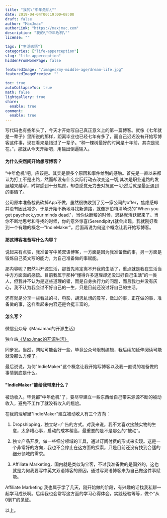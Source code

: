 ```yaml
---
title: "我的\"中年危机\""
date: 2019-04-04T00:19:00+08:00
draft: false
author: "MaxJmac"
authorLink: "https://maxjmac.com"
description: "我的\"中年危机\""
license: ""

tags: ["生活感悟"]
categories: ["life-apperception"]
slug: "life-apperception"
hiddenFromHomePage: false

featuredImage: "/images/my-middle-age/dream-life.jpg"
featuredImagePreview: ""

toc: true
autoCollapseToc: true
math: false
lightgallery: true
share:
  enable: true
comment:
  enable: true
---
```


写代码也有些年头了，今天才开始写自己真正意义上的第一篇博客。就像《七年就是一辈子》里所说的那样，距离毕业也已经七年有多了，而自己迟迟没有开始写博客这件事，现在看来是错过了一辈子。“种一棵树最好的时间是十年前，其次是现在。”，那就从今天开始吧，用输出倒逼输入。

#### 为什么突然间开始想写博客？
“中年危机”吧，应该是。其实是很多个原因和事件给到的感触。首先是一直以来都认为打工不是出路，然而却没有什么实际行动去改变这一切;其次是职业道路的发展越来越窄，时常感到十分焦虑，却总感觉无力去对抗这一切;然后就是最近遇到的事情了。

公司原本准备裁员砍掉App不做，虽然很快收到了另一家公司的offer，焦虑感却并没有因此减少，于是开始不断地寻找新道路，就像罗伯特清崎说的"When you get paycheck,your minds dead."，当你快断粮的时候，思路就活跃起来了。当你不断地思考和寻找的时候，你的意外惊喜(Serendipity)就会出现。我就刚好看到一个有趣的概念--"IndieMaker"。后面再说为何这个概念让我开始写博客。

#### 那这博客准备写什么内容？
说起来有点狂，我准备写中英双语博客，一方面是因为我准备做的事，另一方面是锻炼自己英文写的能力，为自己准备做的事赋能。

那内容呢？既然叫开源生活，那首先肯定离不开我的生活了，重点就是我在生活当中方方面面的感悟。目前我属于那种“懂得许多道理却还没过好自己生活”的一类人，但我并不认为是这些道理的错，而是自身执行力的问题，而且我也并没有灰心，我不认为我会过不好自己的一生，只是目前还没过好自己的生活。

还有就是分享一些看过的书，电影，胡思乱想的晨写，做过的事，正在做的事，准备做的事，这样看起来内容还是会挺丰富的。

#### 怎么写？
微信公众号《MaxJmac的开源生活》

独立站[《MaxJmac的开源生活》](https://maxjmac.com)

同步发。当然，网站可能会好一些，毕竟公众号限制编辑，我后续加延伸阅读可能就没那么方便了。

最后说说，为何"IndieMaker"这个概念让我开始写博客以及我一直说的准备做的事情到底是什么。

#### "IndieMaker"能给我带来什么？

被动收入。毕竟都"中年危机"了，要尽早建立一些东西给自己带来源源不断的被动收入，避免不工作了就没有收入的尴尬。

在我的理解里"IndieMaker"建立被动收入有三个方向：

1. Dropshipping，独立站+广告的方式。对我来说，我不太喜欢接触实物的生意，太多糟心事，启动的成本稍高，最重要的是不是那么的“被动”。

2. 独立产品开发，做一些细分领域的工具，通过订阅付费的形式来实现。这是一个非常好的方向，我也不会停止在这方面的探索，只是目前还没有找到合适的细分领域的需求。

3. Affiliate Marketing，国内就是类似淘宝客，不过我准备做的是国外的，这也就是为何我要写中英文双语博客的原因，通过写双语博客来为自己做这件事赋能。

Affiliate Marketing 我也属于学了几天，刚开始做的阶段，有兴趣的话找我私聊一起学习成长啊。后续我也会常写这方面的学习心得体会，实践经验等等，做个“从0到1”的见证。

以上。